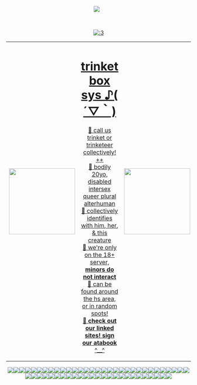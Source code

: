 ‎ <p align="center">![](https://komarev.com/ghpvc/?username=infusedtreat&color=fac188&style=flat&label=genders)⠀</p>

‎ <p align="center"> <a href="https://www.last.fm/user/glamcoll"><img src="https://lastfm-recently-played.vercel.app/api?user=glamcoll&footer_style=none&count=1&width=300&loved=true&header_style=compact_stats&bg_color=ac7374&border_radius=40" alt=":3"> </p>
<table>
      <tr>
    <!-- left image -->
    <td align="center" width="220">
      <img src="https://i.postimg.cc/C5gR27wk/milk-n-cookies.gif"width="180" height="180"/>
    </td>
    <!-- Main content -->
    <td align="center" width="460">
      <h1>trinket box sys ♪( ´▽｀)</h1>
      <p>
        🐾 call us trinket or trinketeer collectively! <a href="https://pronouns.cc/@Trinket">++</a> <br>
        🍏 bodily 20yo, disabled intersex queer plural alterhuman </br>
        🐾 collectively identifies with <a href="https://ranfren.neocities.org/profile/randal/randalivory">him</a>, <a href="https://mlp.fandom.com/wiki/Derpy">her</a>, & <a href="https://mspaintadventures.fandom.com/wiki/John_Egbert">this creature</a><br>
        🍏 we're only on the 18+ server, <b> minors do not interact </b></br>
        🐾 can be found around the hs area, or in random spots!<br>
        🍰 <b>check out our linked sites! sign our atabook</b> ^__^</br>
      </p>
    </td>
              <!-- right image -->
    <td align="center" width="220">
      <img src="https://i.postimg.cc/63DVzgj0/2877-rilakkumacoffee.png" width="180" height="180"/>
    </td>
  </tr>
</table>
 
<p align="center"><image src="john1.png"><image src="vocaloid.webp"><image src="wiggly.png"><image src="yaoi surprise.png"><image src="domo heart.png"><image src="rilakkuma.png"><image src="calliope.webp"><image src="teto.webp"><image src="lps.webp"><image src="pink otherhearted.png"><image src="pink therian.png"><image src="vocaloid2.webp"><image src="music note.png"><image src="mlp.webp"><image src="mcr.png"><image src="tomodachi life.png"><image src="fight hate.webp"><image src="drawing.webp"><image src="cat snail.png"><image src="gummy sharks.png"><image src="dvd.webp"><image src="homestuck emoticons.webp"><image src="shaky.webp"><image src="freaks.png"><image src="dave.png"><image src="antipsychotics.png"><image src="long live lesbians.png"><image src="umm.png"><image src="callie.webp"><image src="domo.png"><image src="hehe.png"><image src="3ds gif.webp"><image src="trickster mode.webp"><image src="puter.webp"><image src="dave gif.webp"><image src="vinyl scratch.png"><image src="abducted.png"><image src="john2.webp"><image src="mituna.png"><image src="rd sleep.png"><image src="john3.png"><image src="emo.jpg"><image src="nyan stamp.webp"><image src="sugarbunnies.png"><image src="hamtaro.png"><image src="bunny nom.webp"><image src="ghoulia.png"><image src="charlotte.png"><image src="sonic rainboom.webp"><image src="taiko.webp"><image src="sea bunny.png"><image src="karkat.png"><image src="kyute.webp"><image src="len.webp"><image src="yaouri.png"><image src="gamzee.png">
